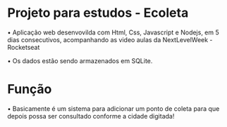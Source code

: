 # Projeto para estudos - Ecoleta
• Aplicação web desenvovilda com Html, Css, Javascript e Nodejs, em 5 dias consecutivos, acompanhando as video aulas da NextLevelWeek - Rocketseat 

• Os dados estão sendo armazenados em SQLite.

# Função
• Basicamente é um sistema para adicionar um ponto de coleta para que depois possa ser consultado conforme a cidade digitada!
